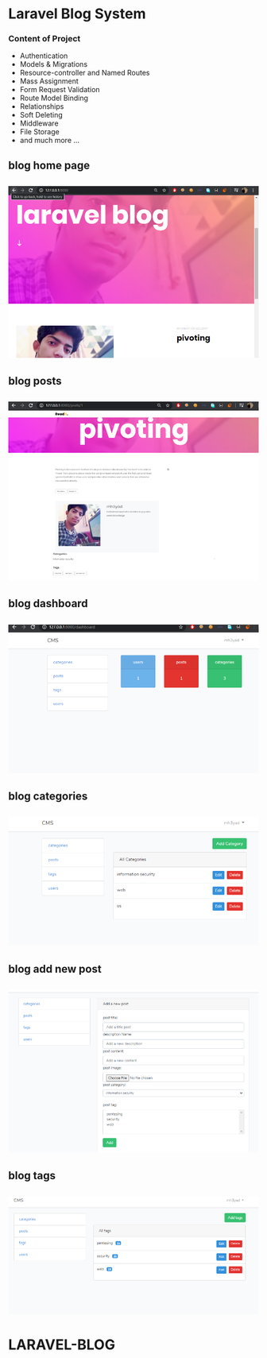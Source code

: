 # Laravel Blog System




### Content of Project

- Authentication
- Models & Migrations
- Resource-controller and Named Routes
- Mass Assignment
- Form Request Validation
- Route Model Binding
- Relationships
- Soft Deleting
- Middleware
- File Storage
- and much more ...

## blog home page
![alt text](img/6.png "blog home page")
---
## blog posts 
![alt text](img/1.png "blog home page")
---

## blog dashboard 
![alt text](img/2.png "blog home page")
---

## blog categories 
![alt text](img/3.png "blog home page")
---

## blog add new post 
![alt text](img/4.png "blog home page")
---

## blog tags 
![alt text](img/5.png "blog home page")
---
# LARAVEL-BLOG
